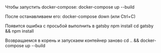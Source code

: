 Чтобы запустить docker-compose:
docker-compose up --build


После останавливаем его:
docker-compose down (или Ctrl+C)


Появится ошибка с просьбой выполнить в gatsby npm install
cd gatsby && npm install

Возвращаемся в корень и запускаем контейнер заново
cd .. && docker-compose up --build
